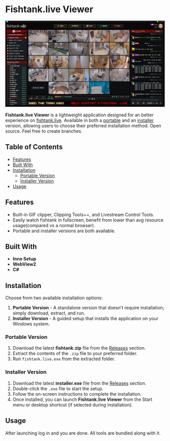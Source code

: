 # Fishtank.live Viewer
<img src="Resources/ftliveviewer.png" alt="Screenshot of Fishtank.live Viewer" width="600">

**Fishtank.live Viewer** is a lightweight application designed for an better experience on [fishtank.live](https://fishtank.live). Available in both a [portable](https://github.com/luna-mae/fishtank.live-viewer/releases/tag/release) and an [installer](https://github.com/luna-mae/fishtank.live-viewer/releases/tag/release) version, allowing users to choose their preferred installation method. Open source. Feel free to create branches. 



## Table of Contents

- [Features](#features)
- [Built With](#built-with)
- [Installation](#installation)
  - [Portable Version](#portable-version)
  - [Installer Version](#installer-version)
- [Usage](#usage)

## Features

- Built-in GIF clipper, Clipping Tools++, and Livestream Control Tools.
- Easily watch fishtank in fullscreen, benefit from lower than avg resource usage(compared vs a normal browser).
- Portable and installer versions are both available.

## Built With

- **Inno Setup** 
- **WebView2**
- **C#**

## Installation

Choose from two available installation options:

1. **Portable Version** - A standalone version that doesn’t require installation; simply download, extract, and run.
2. **Installer Version** - A guided setup that installs the application on your Windows system.

### Portable Version

1. Download the latest **fishtank.zip** file from the [Releases](https://github.com/luna-mae/fishtank.live-viewer/releases/tag/release) section.
2. Extract the contents of the `.zip` file to your preferred folder.
3. Run `fishtank.live.exe` from the extracted folder.

### Installer Version

1. Download the latest **installer.exe** file from the [Releases](https://github.com/luna-mae/fishtank.live-viewer/releases/tag/release) section.
2. Double-click the `.exe` file to start the setup.
3. Follow the on-screen instructions to complete the installation.
4. Once installed, you can launch **Fishtank.live Viewer** from the Start menu or desktop shortcut (if selected during installation).

## Usage

After launching log in and you are done. All tools are bundled along with it. 
